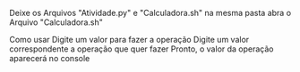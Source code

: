 Deixe os Arquivos "Atividade.py" e "Calculadora.sh" na mesma pasta
abra o Arquivo "Calculadora.sh"

Como usar
    Digite um valor para fazer a operação
    Digite um valor correspondente a operação que quer fazer
    Pronto, o valor da operação aparecerá no console
